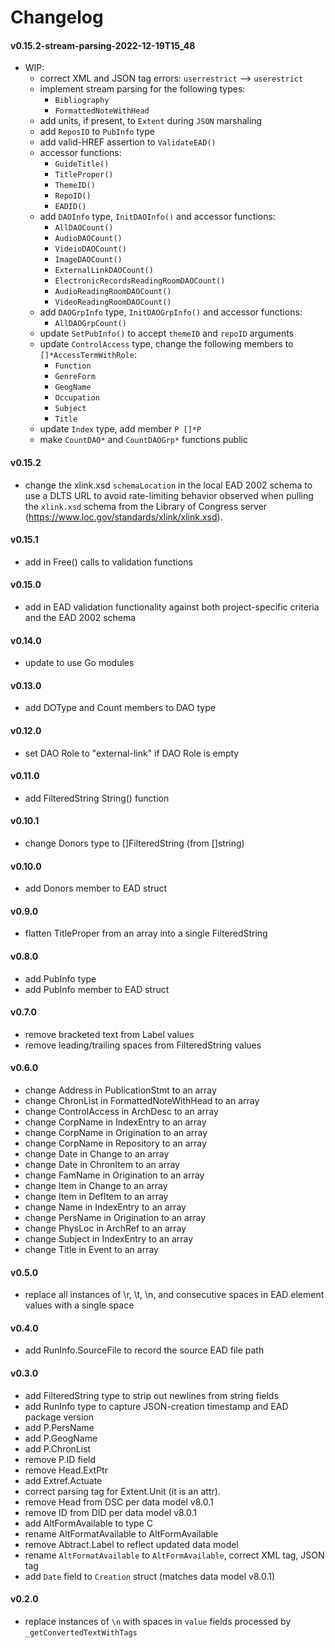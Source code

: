 # Changelog

#### v0.15.2-stream-parsing-2022-12-19T15_48
  - WIP: 
	- correct XML and JSON tag errors: `userrestrict` --> `userestrict`
	- implement stream parsing for the following types:
	  - `Bibliography`
	  - `FormattedNoteWithHead`
    - add units, if present, to `Extent` during `JSON` marshaling
	- add `ReposID` to `PubInfo` type
	- add valid-HREF assertion to `ValidateEAD()`
	- accessor functions:
	  - `GuideTitle()`
	  - `TitleProper()`
	  - `ThemeID()`
	  - `RepoID()`
	  - `EADID()`
	- add `DAOInfo` type, `InitDAOInfo()` and accessor functions:
	  - `AllDAOCount()`
	  - `AudioDAOCount()`
	  - `VideioDAOCount()`
	  - `ImageDAOCount()`
	  - `ExternalLinkDAOCount()`
	  - `ElectronicRecordsReadingRoomDAOCount()`
	  - `AudioReadingRoomDAOCount()`
	  - `VideoReadingRoomDAOCount()`
    - add `DAOGrpInfo` type, `InitDAOGrpInfo()` and accessor functions:
	  - `AllDAOGrpCount()`
    - update `SetPubInfo()` to accept `themeID` and `repoID` arguments
	- update `ControlAccess` type, change the following members to `[]*AccessTermWithRole`:
	  - `Function`
	  - `GenreForm`
	  - `GeogName`
	  - `Occupation`
	  - `Subject`
	  - `Title`
	- update `Index` type, add member `P []*P` 
	- make `CountDAO*` and `CountDAOGrp*` functions public

#### v0.15.2
  - change the xlink.xsd `schemaLocation` in the local EAD 2002 schema
    to use a DLTS URL to avoid rate-limiting behavior observed when
    pulling the `xlink.xsd` schema from the Library of Congress
    server (https://www.loc.gov/standards/xlink/xlink.xsd).

#### v0.15.1
  - add in Free() calls to validation functions

#### v0.15.0
  - add in EAD validation functionality against both project-specific
    criteria and the EAD 2002 schema

#### v0.14.0
  - update to use Go modules

#### v0.13.0
  - add DOType and Count members to DAO type

#### v0.12.0
  - set DAO Role to "external-link" if DAO Role is empty

#### v0.11.0
  - add FilteredString String() function

#### v0.10.1
  - change Donors type to []FilteredString (from []string)

#### v0.10.0
  - add Donors member to EAD struct

#### v0.9.0
  - flatten TitleProper from an array into a single FilteredString

#### v0.8.0
  - add PubInfo type
  - add PubInfo member to EAD struct

#### v0.7.0
  - remove bracketed text from Label values
  - remove leading/trailing spaces from FilteredString values

#### v0.6.0
  - change Address in PublicationStmt to an array
  - change ChronList in FormattedNoteWithHead to an array
  - change ControlAccess in ArchDesc to an array
  - change CorpName in IndexEntry to an array
  - change CorpName in Origination to an array
  - change CorpName in Repository to an array
  - change Date in Change to an array
  - change Date in ChronItem to an array
  - change FamName in Origination to an array
  - change Item in Change to an array
  - change Item in DefItem to an array
  - change Name in IndexEntry to an array
  - change PersName in Origination to an array
  - change PhysLoc in ArchRef to an array
  - change Subject in IndexEntry to an array
  - change Title in Event to an array

#### v0.5.0
  - replace all instances of \r, \t, \n, and consecutive spaces in
    EAD element values with a single space

#### v0.4.0
  - add RunInfo.SourceFile to record the source EAD file path

#### v0.3.0
  - add FilteredString type to strip out newlines from string fields
  - add RunInfo type to capture JSON-creation timestamp and EAD package version
  - add P.PersName
  - add P.GeogName
  - add P.ChronList
  - remove P.ID field
  - remove Head.ExtPtr
  - add Extref.Actuate
  - correct parsing tag for Extent.Unit (it is an attr).
  - remove Head from DSC per data model v8.0.1
  - remove ID   from DID per data model v8.0.1
  - add AltFormAvailable to type C
  - rename AltFormatAvailable to AltFormAvailable
  - remove Abtract.Label to reflect updated data model
  - rename `AltFormatAvailable` to `AltFormAvailable`, correct XML tag, JSON tag
  - add `Date` field to `Creation` struct (matches data model v8.0.1)

#### v0.2.0
  - replace instances of `\n` with spaces in `value` fields processed by `_getConvertedTextWithTags`
  
